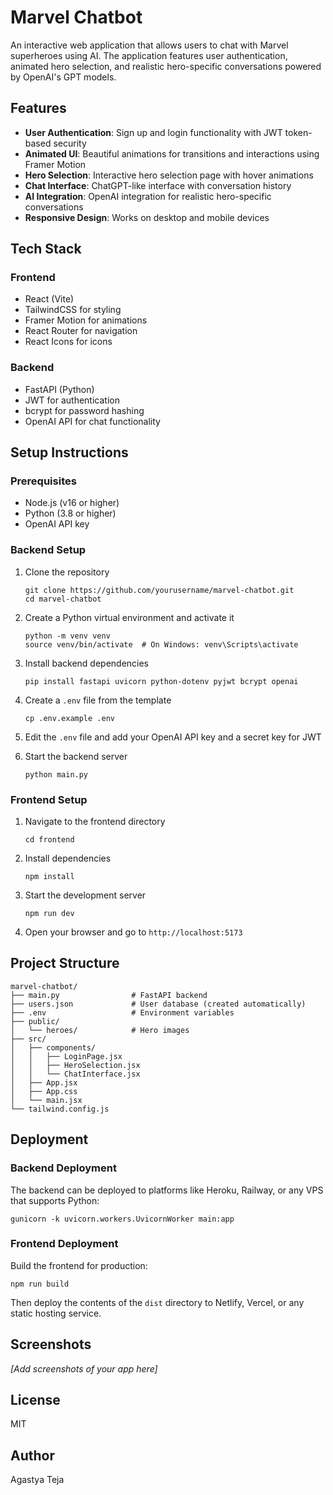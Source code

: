 # Marvel Chatbot

An interactive web application that allows users to chat with Marvel superheroes using AI. The application features user authentication, animated hero selection, and realistic hero-specific conversations powered by OpenAI's GPT models.

## Features

- **User Authentication**: Sign up and login functionality with JWT token-based security
- **Animated UI**: Beautiful animations for transitions and interactions using Framer Motion
- **Hero Selection**: Interactive hero selection page with hover animations
- **Chat Interface**: ChatGPT-like interface with conversation history
- **AI Integration**: OpenAI integration for realistic hero-specific conversations
- **Responsive Design**: Works on desktop and mobile devices

## Tech Stack

### Frontend
- React (Vite)
- TailwindCSS for styling
- Framer Motion for animations
- React Router for navigation
- React Icons for icons

### Backend
- FastAPI (Python)
- JWT for authentication
- bcrypt for password hashing
- OpenAI API for chat functionality

## Setup Instructions

### Prerequisites
- Node.js (v16 or higher)
- Python (3.8 or higher)
- OpenAI API key

### Backend Setup
1. Clone the repository
   ```
   git clone https://github.com/yourusername/marvel-chatbot.git
   cd marvel-chatbot
   ```

2. Create a Python virtual environment and activate it
   ```
   python -m venv venv
   source venv/bin/activate  # On Windows: venv\Scripts\activate
   ```

3. Install backend dependencies
   ```
   pip install fastapi uvicorn python-dotenv pyjwt bcrypt openai
   ```

4. Create a `.env` file from the template
   ```
   cp .env.example .env
   ```

5. Edit the `.env` file and add your OpenAI API key and a secret key for JWT

6. Start the backend server
   ```
   python main.py
   ```

### Frontend Setup
1. Navigate to the frontend directory
   ```
   cd frontend
   ```

2. Install dependencies
   ```
   npm install
   ```

3. Start the development server
   ```
   npm run dev
   ```

4. Open your browser and go to `http://localhost:5173`

## Project Structure

```
marvel-chatbot/
├── main.py                # FastAPI backend
├── users.json             # User database (created automatically)
├── .env                   # Environment variables
├── public/
│   └── heroes/            # Hero images
├── src/
│   ├── components/
│   │   ├── LoginPage.jsx
│   │   ├── HeroSelection.jsx
│   │   └── ChatInterface.jsx
│   ├── App.jsx
│   ├── App.css
│   └── main.jsx
└── tailwind.config.js
```

## Deployment

### Backend Deployment
The backend can be deployed to platforms like Heroku, Railway, or any VPS that supports Python:

```
gunicorn -k uvicorn.workers.UvicornWorker main:app
```

### Frontend Deployment
Build the frontend for production:

```
npm run build
```

Then deploy the contents of the `dist` directory to Netlify, Vercel, or any static hosting service.

## Screenshots

*[Add screenshots of your app here]*

## License

MIT

## Author

Agastya Teja
